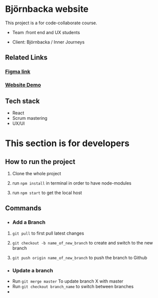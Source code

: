 # Björnbacka website

This project is a for code-collaborate course.

+ Team :front end and UX students 

+ Client: Björnbacka / Inner Journeys



## Related Links
### [Figma link](https://www.figma.com/file/QlhlxKPA450hV5VJ19uM0S/Team-2---bj%C3%B6rnbacka?node-id=0%3A1&t=DhQy8q7CRXzLyhuo-0)
### [Website Demo](https://bjornbacka-9ffo.vercel.app/)
## Tech stack
+ React 
+ Scrum mastering
+ UX/UI 


# This section is for developers

## How to run the project
1. Clone the whole project

2. run `npm install` in terminal in order to have node-modules

3. run `npm start` to get the local host

## Commands 
* ### Add a Branch

1. `git pull` to first pull latest changes 

2. `git checkout -b name_of_new_branch` to create and switch to the new branch

3. `git push origin name_of_new_branch` to push the branch to Github

* ### Update a branch
 +  Run `git merge master` To update branch X with master
 +  Run `git checkout branch_name` to switch between branches
 +
